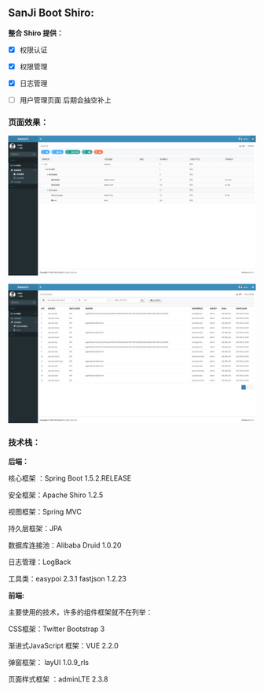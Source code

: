 
## SanJi Boot Shiro:
**整合 Shiro 提供：**

* [x] 权限认证 

* [x] 权限管理

* [x] 日志管理

* [ ] 用户管理页面 后期会抽空补上

### 页面效果：

![菜单管理](../resources/sanji-boot-shiro-menu.png)

![日志管理](../resources/sanji-boot-shiro-log.png)

### 技术栈：
**后端：**

核心框架 ：Spring Boot 1.5.2.RELEASE

安全框架：Apache Shiro 1.2.5

视图框架：Spring MVC

持久层框架：JPA

数据库连接池：Alibaba Druid 1.0.20

日志管理：LogBack

工具类：easypoi 2.3.1 fastjson 1.2.23

**前端:**

主要使用的技术，许多的组件框架就不在列举：

CSS框架：Twitter Bootstrap 3

渐进式JavaScript 框架：VUE 2.2.0

弹窗框架： layUI 1.0.9_rls

页面样式框架 ：adminLTE 2.3.8